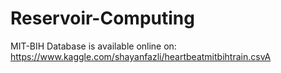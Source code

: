 # Reservoir-Computing
MIT-BIH Database is available online on:
https://www.kaggle.com/shayanfazli/heartbeatmitbihtrain.csvA
